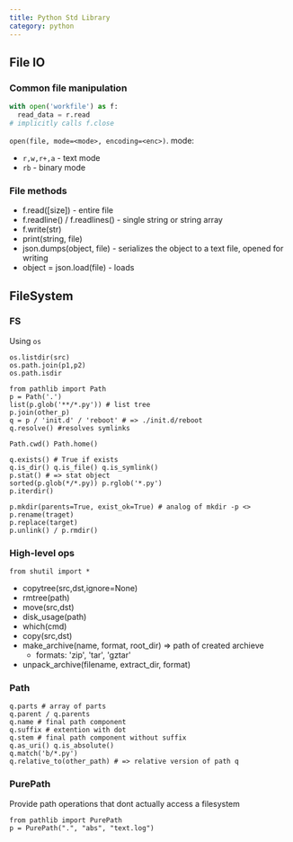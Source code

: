 ```yaml
---
title: Python Std Library
category: python
---
```


## File IO
### Common file manipulation
```python
with open('workfile') as f:
  read_data = r.read
# implicitly calls f.close
```
`open(file, mode=<mode>, encoding=<enc>)`. mode:
  * `r,w,r+,a` - text mode
  * `rb` - binary mode

### File methods
* f.read([size]) - entire file
* f.readline() / f.readlines() - single string or string array
* f.write(str)
* print(string, file)
* json.dumps(object, file) - serializes the object to a text file, opened for writing
* object = json.load(file) - loads

## FileSystem
### FS
Using `os`
```
os.listdir(src)
os.path.join(p1,p2)
os.path.isdir
```

```
from pathlib import Path
p = Path('.')
list(p.glob('**/*.py')) # list tree
p.join(other_p)
q = p / 'init.d' / 'reboot' # => ./init.d/reboot
q.resolve() #resolves symlinks

Path.cwd() Path.home()

q.exists() # True if exists
q.is_dir() q.is_file() q.is_symlink()
p.stat() # => stat object
sorted(p.glob(*/*.py)) p.rglob('*.py')
p.iterdir()

p.mkdir(parents=True, exist_ok=True) # analog of mkdir -p <>
p.rename(traget)
p.replace(target)
p.unlink() / p.rmdir()
```
### High-level ops
`from shutil import *`  
* copytree(src,dst,ignore=None)
* rmtree(path)
* move(src,dst)
* disk_usage(path)
* which(cmd)
* copy(src,dst)
* make_archive(name, format, root_dir) => path of created archieve
  - formats: 'zip', 'tar', 'gztar'
* unpack_archive(filename, extract_dir, format)


### Path
```
q.parts # array of parts
q.parent / q.parents
q.name # final path component
q.suffix # extention with dot
q.stem # final path component without suffix
q.as_uri() q.is_absolute()
q.match('b/*.py')
q.relative_to(other_path) # => relative version of path q
```

### PurePath
Provide path operations that dont actually access a filesystem
```
from pathlib import PurePath
p = PurePath(".", "abs", "text.log")
```
